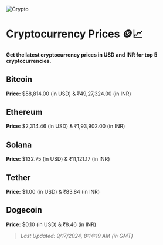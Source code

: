 
![Crypto](https://www.techguide.com.au/wp-content/uploads/2020/11/crypto3.jpeg)

# Cryptocurrency Prices 🪙📈

#### Get the latest cryptocurrency prices in USD and INR for top 5 cryptocurrencies.

## Bitcoin

**Price:** $58,814.00 (in USD) & ₹49,27,324.00 (in INR)

## Ethereum

**Price:** $2,314.46 (in USD) & ₹1,93,902.00 (in INR)

## Solana

**Price:** $132.75 (in USD) & ₹11,121.17 (in INR)

## Tether

**Price:** $1.00 (in USD) & ₹83.84 (in INR)

## Dogecoin

**Price:** $0.10 (in USD) & ₹8.46 (in INR)

> _Last Updated: 9/17/2024, 8:14:19 AM (in GMT)_

